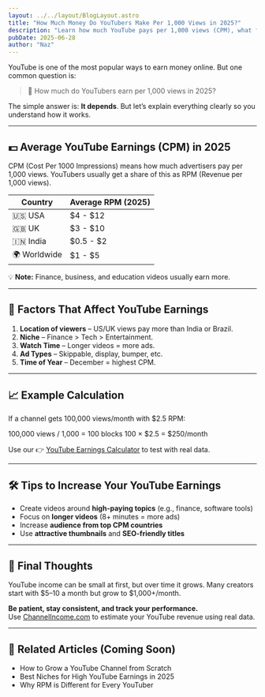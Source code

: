 ```yaml
---
layout: ../../layout/BlogLayout.astro
title: "How Much Money Do YouTubers Make Per 1,000 Views in 2025?"
description: "Learn how much YouTube pays per 1,000 views (CPM), what factors affect earnings, and how creators can increase their revenue in 2025."
pubDate: 2025-06-28
author: "Naz"
---
```


YouTube is one of the most popular ways to earn money online. But one common question is:

> 💬 How much do YouTubers earn per 1,000 views in 2025?

The simple answer is: **It depends**. But let’s explain everything clearly so you understand how it works.

---

## 💵 Average YouTube Earnings (CPM) in 2025

CPM (Cost Per 1000 Impressions) means how much advertisers pay per 1,000 views. YouTubers usually get a share of this as RPM (Revenue per 1,000 views).

| Country        | Average RPM (2025) |
|----------------|--------------------|
| 🇺🇸 USA         | $4 - $12            |
| 🇬🇧 UK          | $3 - $10            |
| 🇮🇳 India       | $0.5 - $2           |
| 🌍 Worldwide   | $1 - $5             |

💡 **Note:** Finance, business, and education videos usually earn more.

---

## 🎯 Factors That Affect YouTube Earnings

1. **Location of viewers** – US/UK views pay more than India or Brazil.
2. **Niche** – Finance > Tech > Entertainment.
3. **Watch Time** – Longer videos = more ads.
4. **Ad Types** – Skippable, display, bumper, etc.
5. **Time of Year** – December = highest CPM.

---

## 📈 Example Calculation

If a channel gets 100,000 views/month with $2.5 RPM:

100,000 views / 1,000 = 100 blocks
100 × $2.5 = $250/month


Use our 👉 [YouTube Earnings Calculator](/) to test with real data.

---

## 🛠️ Tips to Increase Your YouTube Earnings

- Create videos around **high-paying topics** (e.g., finance, software tools)
- Focus on **longer videos** (8+ minutes = more ads)
- Increase **audience from top CPM countries**
- Use **attractive thumbnails** and **SEO-friendly titles**

---

## 🤔 Final Thoughts

YouTube income can be small at first, but over time it grows. Many creators start with $5–10 a month but grow to $1,000+/month.

**Be patient, stay consistent, and track your performance.**  
Use [ChannelIncome.com](/) to estimate your YouTube revenue using real data.

---

## 📝 Related Articles (Coming Soon)

- How to Grow a YouTube Channel from Scratch
- Best Niches for High YouTube Earnings in 2025
- Why RPM is Different for Every YouTuber

